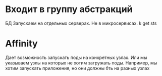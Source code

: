 # Входит в группу абстракций

<!-- ReplicaSet
DaemonSet
StatefulSet
    Позволяет запускать группу подов
    Гарантирует их последовательность
    При удалении не удаляет PVC
    Используется для запуска приложений с сохранением состояния -->

БД Запускаем на отдельных серверах. Не в микросервисах.
k get sts

# Affinity

Дает возможность запускать поды на конкретных узлах. Или мы указываем узлы на которых не хотим загружать поды. Например, мы хотим запускать приложения, но они должны бть на разных узлах
